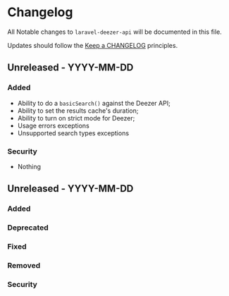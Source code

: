 # Changelog

All Notable changes to `laravel-deezer-api` will be documented in this file.

Updates should follow the [Keep a CHANGELOG](http://keepachangelog.com/) principles.

## Unreleased - YYYY-MM-DD

### Added
- Ability to do a `basicSearch()` against the Deezer API;
- Ability to set the results cache's duration;
- Ability to turn on strict mode for Deezer;
- Usage errors exceptions
- Unsupported search types exceptions

### Security
- Nothing

## Unreleased - YYYY-MM-DD

### Added

### Deprecated

### Fixed

### Removed

### Security
